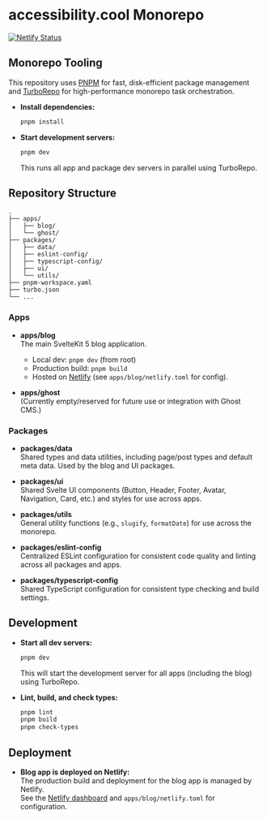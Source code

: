 # accessibility.cool Monorepo

[![Netlify Status](https://api.netlify.com/api/v1/badges/e184e4e1-ce21-4a75-b597-f18c1d67bc68/deploy-status)](https://app.netlify.com/sites/a11y-cool/deploys)

## Monorepo Tooling

This repository uses [PNPM](https://pnpm.io/) for fast, disk-efficient package management and [TurboRepo](https://turbo.build/) for high-performance monorepo task orchestration.

- **Install dependencies:**

    ```bash
    pnpm install
    ```

- **Start development servers:**
    ```bash
    pnpm dev
    ```
    This runs all app and package dev servers in parallel using TurboRepo.

## Repository Structure

```
.
├── apps/
│   ├── blog/
│   └── ghost/
├── packages/
│   ├── data/
│   ├── eslint-config/
│   ├── typescript-config/
│   ├── ui/
│   └── utils/
├── pnpm-workspace.yaml
├── turbo.json
└── ...
```

### Apps

- **apps/blog**  
  The main SvelteKit 5 blog application.

    - Local dev: `pnpm dev` (from root)
    - Production build: `pnpm build`
    - Hosted on [Netlify](https://app.netlify.com/sites/a11y-cool/deploys) (see `apps/blog/netlify.toml` for config).

- **apps/ghost**  
  (Currently empty/reserved for future use or integration with Ghost CMS.)

### Packages

- **packages/data**  
  Shared types and data utilities, including page/post types and default meta data. Used by the blog and UI packages.

- **packages/ui**  
  Shared Svelte UI components (Button, Header, Footer, Avatar, Navigation, Card, etc.) and styles for use across apps.

- **packages/utils**  
  General utility functions (e.g., `slugify`, `formatDate`) for use across the monorepo.

- **packages/eslint-config**  
  Centralized ESLint configuration for consistent code quality and linting across all packages and apps.

- **packages/typescript-config**  
  Shared TypeScript configuration for consistent type checking and build settings.

## Development

- **Start all dev servers:**

    ```bash
    pnpm dev
    ```

    This will start the development server for all apps (including the blog) using TurboRepo.

- **Lint, build, and check types:**
    ```bash
    pnpm lint
    pnpm build
    pnpm check-types
    ```

## Deployment

- **Blog app is deployed on Netlify:**  
  The production build and deployment for the blog app is managed by Netlify.  
  See the [Netlify dashboard](https://app.netlify.com/sites/a11y-cool/deploys) and `apps/blog/netlify.toml` for configuration.
